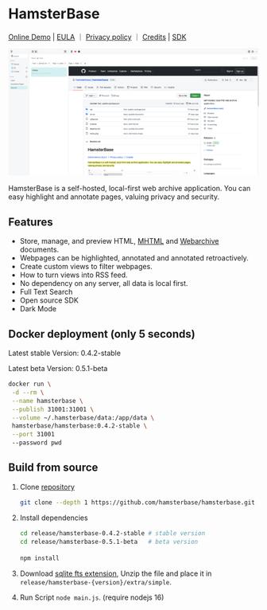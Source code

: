 # HamsterBase

[Online Demo](https://hamsterbase.onrender.com) | [EULA](https://hamsterbase.com/docs/legal/eula/000.html) ｜ [Privacy policy](https://hamsterbase.com/docs/legal/privacy/000.html) ｜ [Credits](https://hamsterbase.com/docs/legal/credits.html) | [SDK](https://www.npmjs.com/package/@hamsterbase/sdk)

![](https://raw.githubusercontent.com/hamsterbase/hamsterbase/main/home.png)

HamsterBase is a self-hosted, local-first web archive application. You can easy highlight and annotate pages, valuing privacy and security.

## Features

- Store, manage, and preview HTML, [MHTML](https://en.wikipedia.org/wiki/MHTML) and [Webarchive](https://en.wikipedia.org/wiki/Webarchive) documents.
- Webpages can be highlighted, annotated and annotated retroactively.
- Create custom views to filter webpages.
- How to turn views into RSS feed.
- No dependency on any server, all data is local first.
- Full Text Search
- Open source SDK
- Dark Mode

## Docker deployment (only 5 seconds)

Latest stable Version: 0.4.2-stable

Latest beta Version: 0.5.1-beta

```bash
docker run \
 -d --rm \
 --name hamsterbase \
 --publish 31001:31001 \
 --volume ~/.hamsterbase/data:/app/data \
 hamsterbase/hamsterbase:0.4.2-stable \
 --port 31001
 --password pwd
```

## Build from source

1. Clone [repository](https://github.com/hamsterbase/hamsterbase)

   ```bash
   git clone --depth 1 https://github.com/hamsterbase/hamsterbase.git
   ```

2. Install dependencies

   ```bash
   cd release/hamsterbase-0.4.2-stable # stable version
   cd release/hamsterbase-0.5.1-beta   # beta version

   npm install
   ```

3. Download [sqlite fts extension](https://github.com/wangfenjin/simple/releases), Unzip the file and place it in `release/hamsterbase-{version}/extra/simple`.
4. Run Script `node main.js`. (require nodejs 16)
